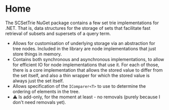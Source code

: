 ﻿# Home

The SCSetTrie NuGet package contains a few set trie implementations for .NET. That is, data structures for the storage of
sets that facilitate fast retrieval of subsets and supersets of a query term.

* Allows for customisation of underlying storage via an abstraction for tree nodes.
  Included in the library are node implementations that just store things in memory.
* Contains both synchronous and asynchronous implementations, to allow for efficient 
  IO for node implementations that use it. For each of those, there is a core implementation 
  that allows the stored value to differ from the set itself, and also a thin wrapper for
  which the stored value is always just the set itself.
* Allows specification of the `IComparer<T>` to use to determine the ordering of elements in
  the tree.
* ⚠ Is add-only, for the moment at least - no removals (purely because I don't need removals yet).

